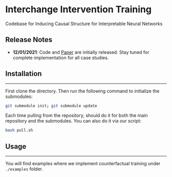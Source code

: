 # Interchange Intervention Training

Codebase for Inducing Causal Structure for Interpretable Neural Networks

## Release Notes
* **12/01/2021**: Code and [Paper](https://arxiv.org/abs/2112.00826) are initially released. Stay tuned for complete implementation for all case studies.

## Installation
*****
First clone the directory. Then run the following command to initialize the submodules:

```bash
git submodule init; git submodule update
```

Each time pulling from the repository, should do it for both the main repository and the submodules. You can also do it via our script:

```bash
bash pull.sh
```

## Usage
*****
You will find examples where we implement counterfactual training under `./examples` folder.
